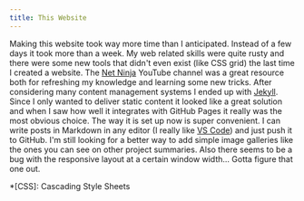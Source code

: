 ```yaml
---
title: This Website
---
```

Making this website took way more time than I anticipated. Instead of a few days it took more than a week. My web related skills were quite rusty and there were some new tools that didn't even exist (like CSS grid) the last time I created a website. The [Net Ninja][nninja] YouTube channel was a great resource both for refreshing my knowledge and learning some new tricks. After considering many content management systems I ended up with [Jekyll]. Since I only wanted to deliver static content it looked like a great solution and when I saw how well it integrates with GitHub Pages it really was the most obvious choice. The way it is set up now is super convenient. I can write posts in Markdown in any editor (I really like [VS Code][vscode]) and just push it to GitHub. I'm still looking for a better way to add simple image galleries like the ones you can see on other project summaries. Also there seems to be a bug with the responsive layout at a certain window width... Gotta figure that one out.

[nninja]: https://www.youtube.com/channel/UCW5YeuERMmlnqo4oq8vwUpg
[Jekyll]: https://jekyllrb.com/
[vscode]: https://code.visualstudio.com/
*[CSS]: Cascading Style Sheets